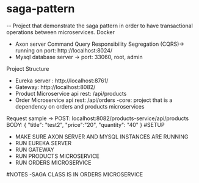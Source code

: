# saga-pattern
-- Project that demonstrate the saga pattern in order to have transactional operations between microservices.
Docker 
- Axon  server Command Query Responsibility Segregation (CQRS)-> running on port: http://localhost:8024/
- Mysql database server -> port: 33060, root, admin

Project Structure
- Eureka server : http://localhost:8761/
- Gateway: http://localhost:8082/
- Product Microservice api rest: /api/products
- Order Microservice api rest: /api/orders
-core: project that is a dependency on orders and products microservices

Request sample -> POST: localhost:8082/products-service/api/products
BODY: {
    "title": "test2",
    "price":"20",
    "quantity": "40"
}
#SETUP
- MAKE SURE AXON SERVER AND MYSQL INSTANCES ARE RUNNING
- RUN EUREKA SERVER
- RUN GATEWAY
- RUN PRODUCTS MICROSERVICE
- RUN ORDERS MICROSERVICE

#NOTES
-SAGA CLASS IS IN ORDERS MICROSERVICE

